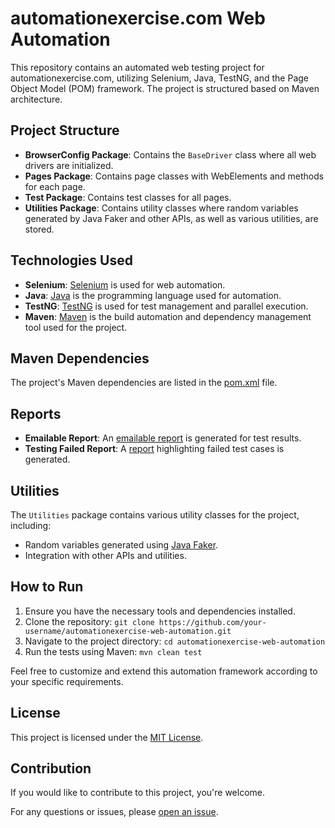 # automationexercise.com Web Automation

This repository contains an automated web testing project for automationexercise.com, utilizing Selenium, Java, TestNG, and the Page Object Model (POM) framework. The project is structured based on Maven architecture.

## Project Structure

- **BrowserConfig Package**: Contains the `BaseDriver` class where all web drivers are initialized.
- **Pages Package**: Contains page classes with WebElements and methods for each page.
- **Test Package**: Contains test classes for all pages.
- **Utilities Package**: Contains utility classes where random variables generated by Java Faker and other APIs, as well as various utilities, are stored.

## Technologies Used

- **Selenium**: [Selenium](https://www.selenium.dev/) is used for web automation.
- **Java**: [Java](https://www.java.com/) is the programming language used for automation.
- **TestNG**: [TestNG](https://testng.org/) is used for test management and parallel execution.
- **Maven**: [Maven](https://maven.apache.org/) is the build automation and dependency management tool used for the project.

## Maven Dependencies

The project's Maven dependencies are listed in the [pom.xml](./pom.xml) file.

## Reports

- **Emailable Report**: An [emailable report](path/to/emailable/report) is generated for test results.
- **Testing Failed Report**: A [report](path/to/failed/report) highlighting failed test cases is generated.

## Utilities

The `Utilities` package contains various utility classes for the project, including:
- Random variables generated using [Java Faker](https://github.com/DiUS/java-faker).
- Integration with other APIs and utilities.

## How to Run

1. Ensure you have the necessary tools and dependencies installed.
2. Clone the repository: `git clone https://github.com/your-username/automationexercise-web-automation.git`
3. Navigate to the project directory: `cd automationexercise-web-automation`
4. Run the tests using Maven: `mvn clean test`

Feel free to customize and extend this automation framework according to your specific requirements.

## License

This project is licensed under the [MIT License](LICENSE).

## Contribution

If you would like to contribute to this project, you're welcome.

For any questions or issues, please [open an issue](https://github.com/An-Nihal/automationexercise-web-automation/issues).
